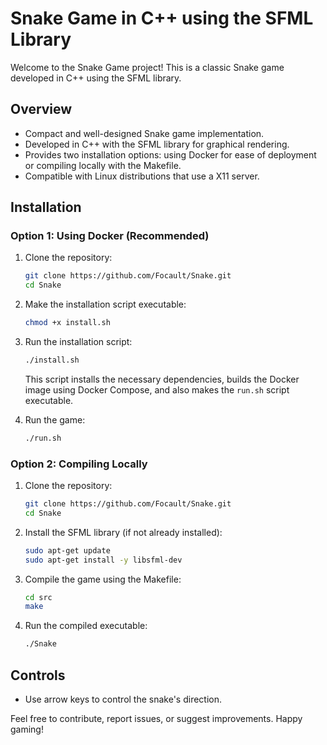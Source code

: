 # Snake Game in C++ using the SFML Library

Welcome to the Snake Game project! This is a classic Snake game developed in C++ using the SFML library.

## Overview

- Compact and well-designed Snake game implementation.
- Developed in C++ with the SFML library for graphical rendering.
- Provides two installation options: using Docker for ease of deployment or compiling locally with the Makefile.
- Compatible with Linux distributions that use a X11 server.

## Installation

### Option 1: Using Docker (Recommended)

1. Clone the repository:

    ```bash
    git clone https://github.com/Focault/Snake.git
    cd Snake
    ```

2. Make the installation script executable:

    ```bash
    chmod +x install.sh
    ```

3. Run the installation script:

    ```bash
    ./install.sh
    ```

    This script installs the necessary dependencies, builds the Docker image using Docker Compose, and also makes the `run.sh` script executable.

4. Run the game:

    ```bash
    ./run.sh
    ```

### Option 2: Compiling Locally

1. Clone the repository:

    ```bash
    git clone https://github.com/Focault/Snake.git
    cd Snake
    ```

2. Install the SFML library (if not already installed):

    ```bash
    sudo apt-get update
    sudo apt-get install -y libsfml-dev
    ```

3. Compile the game using the Makefile:

    ```bash
    cd src
    make
    ```

4. Run the compiled executable:

    ```bash
    ./Snake
    ```

## Controls

- Use arrow keys to control the snake's direction.

Feel free to contribute, report issues, or suggest improvements. Happy gaming!
